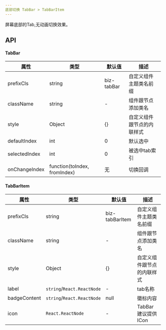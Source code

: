 ```yaml
---
底部切换 TabBar > TabBarItem
---
```


屏幕底部的Tab,无动画切换效果。

## API
#### TabBar
| 属性      | 类型    | 默认值       | 描述         |
|----------|---------|------------|--------------|
|prefixCls |string   |biz-tabBar | 自定义组件主题类名前缀|
|className | string  |-           |组件跟节点添加类名|
|style|Object|{}|自定义组件跟节点的内联样式|
|defaultIndex|int|0|默认选中|
|selectedIndex|int|0|被选中tab索引|
|onChangeIndex|function(toIndex, fromIndex)|无|切换回调|


#### TabBarItem
| 属性      | 类型    | 默认值       | 描述         |
|----------|---------|------------|--------------|
|prefixCls |string   |biz-tabBarItem  | 自定义组件主题类名前缀|
|className | string  |-           |组件跟节点添加类名|
|style|Object|{}|自定义组件跟节点的内联样式|
|label|`string`/`React.ReactNode`|-|tab名称|
|badgeContent|`string`/`React.ReactNode`|null|徽标内容|
|icon|`React.ReactNode`|-|TabBar建议提供ICon|